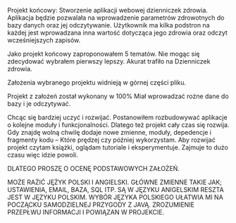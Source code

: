 Projekt końcowy:
Stworzenie aplikacji webowej dzienniczek zdrowia.
Aplikacja będzie pozwalała na wprowadzenie parametrów zdrowotnych do bazy danych
oraz jej odczytywanie.
Użytkownik ma kilka podstron na każdej jest wprowadzana inna wartość dotycząca jego zdrowia
oraz odczyt wcześniejszych zapisów.

Jako projekt końcowy zaproponowałem 5 tematów. 
Nie mogąc się zdecydować wybrałem pierwszy lepszy. 
Akurat trafiło na Dzienniczek zdrowia.

Założenia wybranego projektu widnieją w górnej części pliku.

Projekt z założeń został wykonany w 100% Miał wprowadzać rożne dane do bazy i je odczytywać.

Chcąc się bardziej uczyć i rozwijać. Postanowiłem rozbudowywać aplikacje o kolejne moduły i funkcjonalności.
Dlatego też projekt cały czas się rozwija. Gdy znajdę wolną chwilę dodaje nowe zmienne, moduły, depedencje i fragmenty kodu – Które prędzej czy później wykorzystam.
Aby rozwijać projekt czytam książki, oglądam tutoriale i eksperymentuje. Zajmuje to dużo czasu więc idzie powoli.

 DLATEGO PROSZĘ O OCENĘ PODSTAWOWYCH ZAŁOŻEŃ.


MOŻE RAŻIĆ JĘŻYK POLSKI I ANGIELSKI.
GŁÓWNE ZMIENNE TAKIE JAK; USTAWIENIA, EMAIL, BAZA, SQL ITP. SĄ W JĘZYKU ANIGELSKIM
RESZTA JEST W JĘZYKU POLSKIM.
WYBÓR JĘZYKA POLSKIEGO UŁATWIA MI NA POCZĄCKU SAMODZIELNEJ PRZYGODY Z JAVĄ.
ZROZUMIENIE PRZEPŁWU INFORMACJI I POWIĄZAN W PROJEKCIE.

